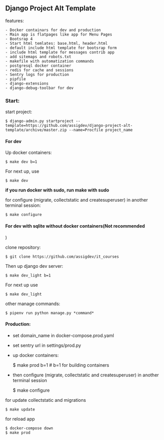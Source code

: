 ## Django Project Alt Template

features:

    - Docker containars for dev and production
    - Main app is flatpages like app for Menu Pages
    - Bootsrap 4
    - Start html temlates: base.html, header.html
    - default include html template for bootsrap form
    - include html template for messages contrib app
    - add sitemaps and robots.txt
    - makefile with automatization commands
    - postgresql docker container
    - redis for cache and sessions
    - Sentry logs for production
    - pipfile  
    - django-extensions
    - django-debug-toolbar for dev


### Start:


start project:

    $ django-admin.py startproject --template=https://github.com/assigdev/django-project-alt-template/archive/master.zip --name=Procfile project_name


#### For dev


Up docker containers:

    $ make dev b=1
    

For next up, use

    $ make dev

**if you run docker with sudo, run make with sudo**

    
for configure (migrate, collectstatic and createsuperuser) in another terminal session:

    $ make configure


#### For dev with sqlite without docker containers(Not recommended
)

clone repository:

    $ git clone https://github.com/assigdev/it_courses
    
Then up django dev server:

    $ make dev_light b=1
    
For next up use
    
    $ make dev_light

other manage commands:

    $ pipenv run python manage.py *command*

    
#### Production:

 - set domain_name in docker-compose.prod.yaml
 - set sentry url in settings/prod.py
 - up docker containers:
  
  
     $ make prod b=1  # b=1 for building containers
    
    
 - then configure (migrate, collectstatic and createsuperuser) in another terminal session

    $ make configure





for update collectstatic and migrations

    $ make update

for reload app

    $ docker-compose down
    $ make prod




